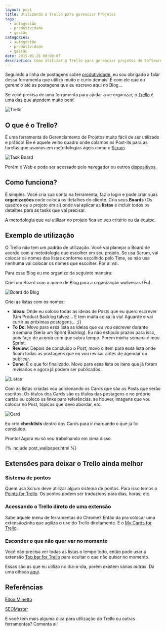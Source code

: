 ```yaml
---
layout: post
title: Utilizando o Trello para gerenciar Projetos
tags:
  - autogestão
  - produtividade
  - gestão
categories:
  - autogestão
  - produtividade
  - gestão
date: 2015-01-28 00:00:07
description: Como utilizar o Trello para gerenciar projetos de Software?
---
```


Seguindo a linha de postagens sobre [produtividade](/posts/como-ser-mais-produtivo/ "Como ser mais produtivo"), eu sou obrigado a falar dessa ferramenta que utilizo muito e curto demais! É com ele que eu gerencio até as postagens que eu escrevo aqui no Blog...

Se você precisa de uma ferramenta para ajudar a se organizar, o [Trello](https://trello.com/ "Trello") é uma das que atendem muito bem!

![Trello]({{site.post_images}}Trello.png)

## O que é o Trello?

É uma ferramenta de Gerenciamento de Projetos muito fácil de ser utilizado e prático! Ele é aquele velho quadro onde colamos os Post-its para as tarefas que usamos em metodologias ágeis como o [Scrum](https://pt.wikipedia.org/wiki/Scrum "Scrum")

![Task Board]({{site.post_images}}taskboard-de-projeto-em-scrum-fazer-fazendo-feito.jpg)

Porém é Web e pode ser acessado pelo navegador ou outros [dispositivos](https://trello.com/platforms "Plataformas").

## Como funciona?

É simples. Você cria sua conta na ferramenta, faz o login e pode criar suas **organizações** onde coloca os detalhes do cliente. Cria seus **Boards** (Os quadros ou o projeto em sí) onde vai aplicar as **listas** e incluir todos os detalhes para as tasks que vai precisar.

A metodologia que vai utilizar no projeto fica ao seu critério ou da equipe.

## Exemplo de utilização

O Trello não tem um padrão de utilização. Você vai planejar o Board de acordo com a metodologia que escolher em seu projeto. Se usa Scrum, vai colocar os nomes das listas conforme escolhido pelo Time, se não usa nenhuma vai colocar os nomes que escolher. Por ai vai.

Para esse Blog eu me organizo da seguinte maneira:

Criei um Board com o nome de Blog para a organização woliveiras (Eu).

![Board do Blog]({{site.post_images}}Captura-de-tela-de-2015-01-24-1457041.png)

Criei as listas com os nomes:

* **Ideas**: Onde eu coloco todas as ideias de Posts que eu quero escrever (Um Product Backlog talvez... E tem muita coisa lá viu! Aguarde e vai curtir as próximas postagens... ;))
* **To Do**: Movo para essa lista as ideias que eu vou escrever durante a semana (Seria um Sprint Backlog). Eu não estipulo prazos para isso, pois faço de acordo com que sobra tempo. Porém minha semana é meu Sprint.
* **Review**: Depois de concluído o Post, movo o item para essa lista onde ficam todas as postagens que eu vou revisar antes de agendar ou publicar.
* **Done**: É o que foi finalizado. Movo para essa lista os itens que já foram revisados e agora já podem ser publicados.

![Listas]({{site.post_images}}Captura-de-tela-de-2015-01-24-151337.png)

Com as listas criadas vou adicionando os Cards que são os Posts que serão escritos. Os títulos dos Cards são os títulos das postagens e no próprio cartão eu coloco os links para referências, se houver, imagens que vou colocar no Post, tópicos que devo abordar, etc.

![Card]({{site.post_images}}Captura-de-tela-de-2015-01-24-152028.png)

Eu crio **checklists** dentro dos Cards para ir marcando o que já foi concluído.

Pronto! Agora eu só vou trabalhando em cima disso.

{% include post_wallpaper.html %}

## Extensões para deixar o Trello ainda melhor

### Sistema de pontos

Quem usa Scrum deve utilizar algum sistema de pontos. Para isso temos o [Points for Trello](https://chrome.google.com/webstore/detail/points-for-trello/mkcpchladphoadhaclmnlphhijboljjk "Points for Trello"). Os pontos podem ser traduzidos para dias, horas, etc.

### Acessando o Trello direto de uma extensão

Sabe aquele menu de ferramentas do Chrome? Então da pra colocar uma extensãozinha que agiliza o uso do Trello diretamente. É o [My Cards for Trello](https://chrome.google.com/webstore/detail/points-for-trello/mkcpchladphoadhaclmnlphhijboljjk "My Cards for Trello").

### Esconder o que não quer ver no momento

Você não precisa ver todas as listas o tempo todo, então pode usar a extensão [Top bar for Trello](https://chrome.google.com/webstore/detail/trellists-trello-lists-ma/dgnlcodfeenegnifnpcabcclldoceeml "Top bar for Trello") para ocultar o que não quiser no momento.

Essas são as que eu utilizo no dia-a-dia, porém existem várias outras. Da uma olhada [aqui](https://chrome.google.com/webstore/search/Trello?utm_source=chrome-ntp-icon&amp;_category=extensions "Extensões para o Chrome").

## Referências

[Elton Minetto](https://eltonminetto.net/blog/2012/06/27/gerenciando-projetos-com-o-trello/ "Gerenciando projetos com o Trello")

[SEOMaster](https://www.seomaster.com.br/blog/as-6-melhores-extensoes-do-trello "As 6 melhores extensões do Trello")

E você tem mais alguma dica para utilização do Trello ou outras ferramentas? Comenta ai!
